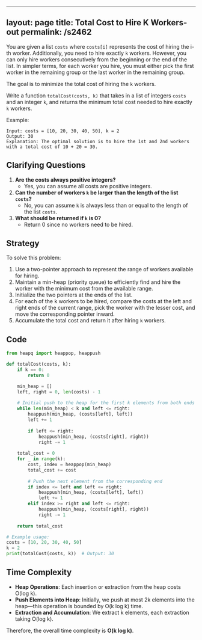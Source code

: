 
---
layout: page
title:  Total Cost to Hire K Workers-out
permalink: /s2462
---
You are given a list `costs` where `costs[i]` represents the cost of hiring the i-th worker. Additionally, you need to hire exactly `k` workers. However, you can only hire workers consecutively from the beginning or the end of the list. In simpler terms, for each worker you hire, you must either pick the first worker in the remaining group or the last worker in the remaining group.

The goal is to minimize the total cost of hiring the `k` workers.

Write a function `totalCost(costs, k)` that takes in a list of integers `costs` and an integer `k`, and returns the minimum total cost needed to hire exactly `k` workers.

Example:
```
Input: costs = [10, 20, 30, 40, 50], k = 2
Output: 30
Explanation: The optimal solution is to hire the 1st and 2nd workers with a total cost of 10 + 20 = 30.
```

## Clarifying Questions
1. **Are the costs always positive integers?**
    - Yes, you can assume all costs are positive integers.
2. **Can the number of workers `k` be larger than the length of the list `costs`?**
    - No, you can assume `k` is always less than or equal to the length of the list `costs`.
3. **What should be returned if `k` is 0?**
    - Return 0 since no workers need to be hired.

## Strategy
To solve this problem:
1. Use a two-pointer approach to represent the range of workers available for hiring.
2. Maintain a min-heap (priority queue) to efficiently find and hire the worker with the minimum cost from the available range.
3. Initialize the two pointers at the ends of the list.
4. For each of the k workers to be hired, compare the costs at the left and right ends of the current range, pick the worker with the lesser cost, and move the corresponding pointer inward.
5. Accumulate the total cost and return it after hiring `k` workers.

## Code
```python
from heapq import heappop, heappush

def totalCost(costs, k):
    if k == 0:
        return 0

    min_heap = []
    left, right = 0, len(costs) - 1
    
    # Initial push to the heap for the first k elements from both ends
    while len(min_heap) < k and left <= right:
        heappush(min_heap, (costs[left], left))
        left += 1
        
        if left <= right:
            heappush(min_heap, (costs[right], right))
            right -= 1
    
    total_cost = 0
    for _ in range(k):
        cost, index = heappop(min_heap)
        total_cost += cost
        
        # Push the next element from the corresponding end
        if index <= left and left <= right:
            heappush(min_heap, (costs[left], left))
            left += 1
        elif index >= right and left <= right:
            heappush(min_heap, (costs[right], right))
            right -= 1
    
    return total_cost

# Example usage:
costs = [10, 20, 30, 40, 50]
k = 2
print(totalCost(costs, k))  # Output: 30
```

## Time Complexity
- **Heap Operations**: Each insertion or extraction from the heap costs O(log k).
- **Push Elements into Heap**: Initially, we push at most 2k elements into the heap—this operation is bounded by O(k log k) time.
- **Extraction and Accumulation**: We extract k elements, each extraction taking O(log k).

Therefore, the overall time complexity is **O(k log k)**.